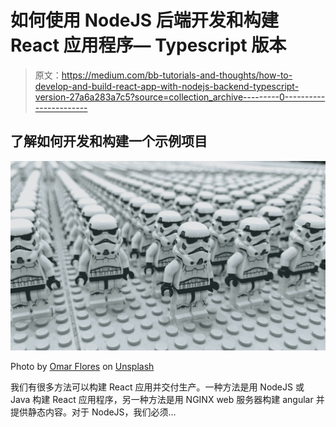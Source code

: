 # 如何使用 NodeJS 后端开发和构建 React 应用程序— Typescript 版本

> 原文：<https://medium.com/bb-tutorials-and-thoughts/how-to-develop-and-build-react-app-with-nodejs-backend-typescript-version-27a6a283a7c5?source=collection_archive---------0----------------------->

## 了解如何开发和构建一个示例项目

![](img/2ba1050e455425a503b7c0973cdc4bbe.png)

Photo by [Omar Flores](https://unsplash.com/@omarg247?utm_source=medium&utm_medium=referral) on [Unsplash](https://unsplash.com?utm_source=medium&utm_medium=referral)

我们有很多方法可以构建 React 应用并交付生产。一种方法是用 NodeJS 或 Java 构建 React 应用程序，另一种方法是用 NGINX web 服务器构建 angular 并提供静态内容。对于 NodeJS，我们必须…